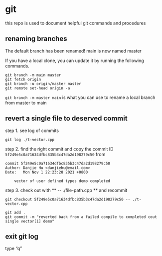 # git
this repo is used to document helpful git commands and procedures

## renaming branches
The default branch has been renamed!
main is now named master

If you have a local clone, you can update it by running the following commands.
```
git branch -m main master
git fetch origin
git branch -u origin/master master
git remote set-head origin -a
```
`git branch -m master main` is what you can use to rename a local branch from master to main

## revert a single file to deserved commit
step 1. see log of commits
```
git log ./t-vector.cpp
```
step 2. find the right commit and copy the commit ID `5f249e5c0a71634dfbc835b3c47da2d198279c50` from 
```
commit 5f249e5c0a71634dfbc835b3c47da2d198279c50
Author: Danjie Hu <danjiehu@email.com>
Date:   Mon Nov 1 22:23:28 2021 +0800

    vector of user defined types demo completed
```
step 3. check out with ** -- ./file-path.cpp ** and recommit
```
git checkout 5f249e5c0a71634dfbc835b3c47da2d198279c50 -- ./t-vector.cpp

git add .
git commit -m "reverted back from a failed compile to completed cout single vector[i] demo"
```
## exit git log
type “q”
